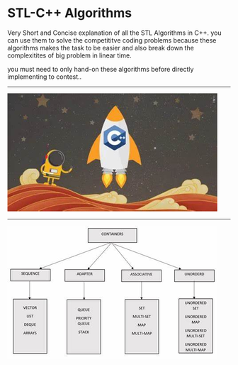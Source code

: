 # STL-C++ Algorithms

Very Short and Concise explanation of all the STL Algorithms in C++. you can use them to solve the competititve coding problems because these algorithms makes the task 
to be easier and also break down the complexitites of big problem in linear time.

you must need to only hand-on these algorithms before directly implementing to contest..

-------------------------------------------------------------------------------------------------

<img src="stl.jpg">

-------------------------------------------------------------------------------------------------

<img src="algo.jpg">
